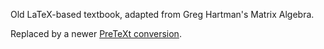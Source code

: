 Old LaTeX-based textbook, adapted from Greg Hartman's Matrix Algebra.

Replaced by a newer [PreTeXt conversion](https://github.com/sean-fitzpatrick/Math1410Text).
